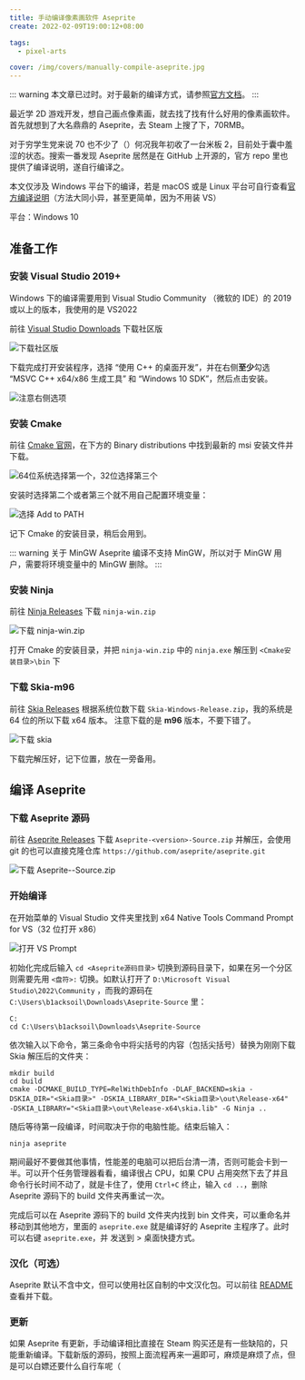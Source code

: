 ```yaml
---
title: 手动编译像素画软件 Aseprite
create: 2022-02-09T19:00:12+08:00

tags:
  - pixel-arts

cover: /img/covers/manually-compile-aseprite.jpg
---
```


::: warning
本文章已过时。对于最新的编译方式，请参照[官方文档](https://github.com/aseprite/aseprite/blob/main/INSTALL.md)。
:::

最近学 2D 游戏开发，想自己画点像素画，就去找了找有什么好用的像素画软件。首先就想到了大名鼎鼎的 Aseprite，去 Steam
上搜了下，70RMB。

对于穷学生党来说 70 也不少了（）何况我年初收了一台米板 2，目前处于囊中羞涩的状态。搜索一番发现 Aseprite 居然是在 GitHub
上开源的，官方 repo 里也提供了编译说明，遂自行编译之。

本文仅涉及 Windows 平台下的编译，若是 macOS 或是 Linux
平台可自行查看[官方编译说明](https://github.com/aseprite/aseprite/blob/main/INSTALL.md)（方法大同小异，甚至更简单，因为不用装
VS）

平台：Windows 10

## 准备工作

### 安装 Visual Studio 2019+

Windows 下的编译需要用到 Visual Studio Community （微软的 IDE）的 2019 或以上的版本，我使用的是 VS2022

前往 [Visual Studio Downloads](https://visualstudio.microsoft.com/zh-hans/downloads/) 下载社区版

![下载社区版](vs-downloads.jpg)

下载完成打开安装程序，选择 “使用 C++ 的桌面开发”，并在右侧**至少**勾选 “MSVC C++ x64/x86 生成工具” 和 “Windows 10
SDK”，然后点击安装。

![注意右侧选项](vs-install.jpg)

### 安装 Cmake

前往 [Cmake 官网](https://cmake.org/download/)，在下方的 Binary distributions 中找到最新的 msi 安装文件并下载。

![64位系统选择第一个，32位选择第三个](cmake-downloads.jpg)

安装时选择第二个或者第三个就不用自己配置环境变量：

![选择 Add to PATH](cmake-install.jpg)

记下 Cmake 的安装目录，稍后会用到。

::: warning 关于 MinGW
Aseprite 编译不支持 MinGW，所以对于 MinGW 用户，需要将环境变量中的 MinGW 删除。
:::

### 安装 Ninja

前往 [Ninja Releases](https://github.com/ninja-build/ninja/releases) 下载 `ninja-win.zip`

![下载 ninja-win.zip](ninja-downloads.jpg)

打开 Cmake 的安装目录，并把 `ninja-win.zip` 中的 `ninja.exe` 解压到 `<Cmake安装目录>\bin` 下

### 下载 Skia-m96

前往 [Skia Releases](https://github.com/aseprite/skia/releases) 根据系统位数下载 `Skia-Windows-Release.zip`，我的系统是
64 位的所以下载 x64 版本。
注意下载的是 **m96** 版本，不要下错了。

![下载 skia](skia-downloads.jpg)

下载完解压好，记下位置，放在一旁备用。

## 编译 Aseprite

### 下载 Aseprite 源码

前往 [Aseprite Releases](https://github.com/aseprite/aseprite/releases) 下载 `Aseprite-<version>-Source.zip` 并解压，会使用
git 的也可以直接克隆仓库 `https://github.com/aseprite/aseprite.git`

![下载 Aseprite-<version>-Source.zip](aseprite-source-downloads.jpg)

### 开始编译

在开始菜单的 Visual Studio 文件夹里找到 x64 Native Tools Command Prompt for VS（32 位打开 x86）

![打开 VS Prompt](open-vs-prompt.jpg)

初始化完成后输入 `cd <Aseprite源码目录>` 切换到源码目录下，如果在另一个分区则需要先用 `<盘符>:`
切换。如默认打开了 `D:\Microsoft Visual Studio\2022\Community`
，而我的源码在 `C:\Users\b1acksoil\Downloads\Aseprite-Source` 里：

```
C:
cd C:\Users\b1acksoil\Downloads\Aseprite-Source
```

依次输入以下命令，第三条命令中将尖括号的内容（包括尖括号）替换为刚刚下载 Skia 解压后的文件夹：

```
mkdir build
cd build
cmake -DCMAKE_BUILD_TYPE=RelWithDebInfo -DLAF_BACKEND=skia -DSKIA_DIR="<Skia目录>" -DSKIA_LIBRARY_DIR="<Skia目录>\out\Release-x64" -DSKIA_LIBRARY="<Skia目录>\out\Release-x64\skia.lib" -G Ninja ..
```

随后等待第一段编译，时间取决于你的电脑性能。结束后输入：

```
ninja aseprite
```

期间最好不要做其他事情，性能差的电脑可以把后台清一清，否则可能会卡到一半。可以开个任务管理器看看，编译很占 CPU，如果 CPU
占用突然下去了并且命令行长时间不动了，就是卡住了，使用 `Ctrl+C` 终止，输入 `cd ..`，删除 Aseprite 源码下的 build 文件夹再重试一次。

完成后可以在 Aseprite 源码下的 build 文件夹内找到 bin 文件夹，可以重命名并移动到其他地方，里面的 `aseprite.exe` 就是编译好的
Aseprite 主程序了。此时可以右键 `aseprite.exe`，并 发送到 > 桌面快捷方式。

### 汉化（可选）

Aseprite
默认不含中文，但可以使用社区自制的中文汉化包。可以前往 [README](https://github.com/J-11/Aseprite-Simplified-Chinese/blob/master/README.md)
查看并下载。

### 更新

如果 Aseprite 有更新，手动编译相比直接在 Steam 购买还是有一些缺陷的，只能重新编译。下载新版的源码，按照上面流程再来一遍即可，麻烦是麻烦了点，但是可以白嫖还要什么自行车呢（
